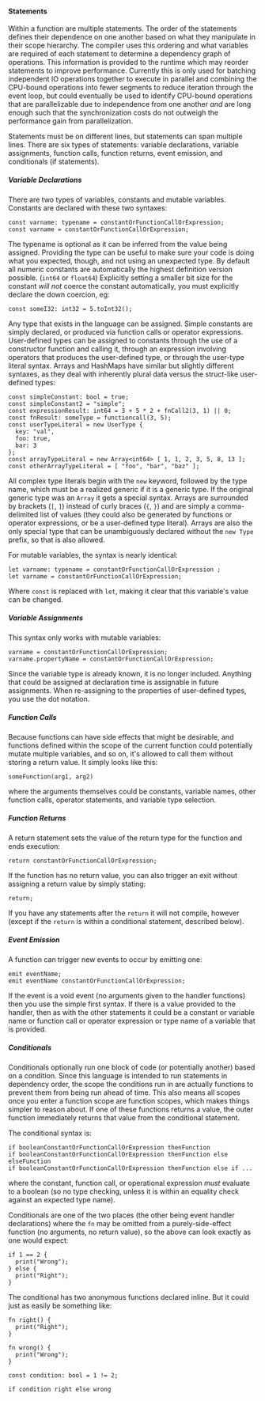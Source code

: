 #### Statements

Within a function are multiple statements. The order of the statements defines their dependence on one another based on what they manipulate in their scope hierarchy. The compiler uses this ordering and what variables are required of each statement to determine a dependency graph of operations. This information is provided to the runtime which may reorder statements to improve performance. Currently this is only used for batching independent IO operations together to execute in parallel and combining the CPU-bound operations into fewer segments to reduce iteration through the event loop, but could eventually be used to identify CPU-bound operations that are parallelizable due to independence from one another *and* are long enough such that the synchronization costs do not outweigh the performance gain from parallelization.

Statements must be on different lines, but statements can span multiple lines. There are six types of statements: variable declarations, variable assignments, function calls, function returns, event emission, and conditionals (if statements).

##### Variable Declarations

There are two types of variables, constants and mutable variables. Constants are declared with these two syntaxes:

```alan
const varname: typename = constantOrFunctionCallOrExpression;
const varname = constantOrFunctionCallOrExpression;
```

The typename is optional as it can be inferred from the value being assigned. Providing the type can be useful to make sure your code is doing what you expected, though, and not using an unexpected type. By default all numeric constants are automatically the highest definition version possible. (`int64` or `float64`) Explicitly setting a smaller bit size for the constant *will not* coerce the constant automatically, you must explicitly declare the down coercion, eg:

```alan
const someI32: int32 = 5.toInt32();
```

Any type that exists in the language can be assigned. Simple constants are simply declared, or produced via function calls or operator expressions. User-defined types can be assigned to constants through the use of a constructor function and calling it, through an expression involving operators that produces the user-defined type, or through the user-type literal syntax. Arrays and HashMaps have similar but slightly different syntaxes, as they deal with inherently plural data versus the struct-like user-defined types:

```alan
const simpleConstant: bool = true;
const simpleConstant2 = "simple";
const expressionResult: int64 = 3 + 5 * 2 + fnCall2(3, 1) || 0;
const fnResult: someType = functioncall(3, 5);
const userTypeLiteral = new UserType {
  key: "val",
  foo: true,
  bar: 3
};
const arrayTypeLiteral = new Array<int64> [ 1, 1, 2, 3, 5, 8, 13 ];
const otherArrayTypeLiteral = [ "foo", "bar", "baz" ];
```

All complex type literals begin with the `new` keyword, followed by the type name, which must be a realized generic if it is a generic type. If the original generic type was an `Array` it gets a special syntax. Arrays are surrounded by brackets (`[`, `]`) instead of curly braces (`{`, `}`) and are simply a comma-delimited list of values (they could also be generated by functions or operator expressions, or be a user-defined type literal). Arrays are also the only special type that can be unambiguously declared without the `new Type` prefix, so that is also allowed.

For mutable variables, the syntax is nearly identical:

```alan
let varname: typename = constantOrFunctionCallOrExpression ;
let varname = constantOrFunctionCallOrExpression;
```

Where `const` is replaced with `let`, making it clear that this variable's value can be changed.

##### Variable Assignments

This syntax only works with mutable variables:

```alan
varname = constantOrFunctionCallOrExpression;
varname.propertyName = constantOrFunctionCallOrExpression;
```

Since the variable type is already known, it is no longer included. Anything that could be assigned at declaration time is assignable in future assignments. When re-assigning to the properties of user-defined types, you use the dot notation.

##### Function Calls

Because functions can have side effects that might be desirable, and functions defined within the scope of the current function could potentially mutate multiple variables, and so on, it's allowed to call them without storing a return value. It simply looks like this:

```alan
someFunction(arg1, arg2)
```

where the arguments themselves could be constants, variable names, other function calls, operator statements, and variable type selection.

##### Function Returns

A return statement sets the value of the return type for the function and ends execution:

```alan
return constantOrFunctionCallOrExpression;
```

If the function has no return value, you can also trigger an exit without assigning a return value by simply stating:

```alan
return;
```

If you have any statements after the `return` it will not compile, however (except if the `return` is within a conditional statement, described below).

##### Event Emission

A function can trigger new events to occur by emitting one:

```alan
emit eventName;
emit eventName constantOrFunctionCallOrExpression;
```

If the event is a void event (no arguments given to the handler functions) then you use the simple first syntax. If there is a value provided to the handler, then as with the other statements it could be a constant or variable name or function call or operator expression or type name of a variable that is provided.

##### Conditionals

Conditionals optionally run one block of code (or potentially another) based on a condition. Since this language is intended to run statements in dependency order, the scope the conditions run in are actually functions to prevent them from being run ahead of time. This also means all scopes once you enter a function scope are function scopes, which makes things simpler to reason about. If one of these functions returns a value, the outer function immediately returns that value from the conditional statement.

The conditional syntax is:

```alan
if booleanConstantOrFunctionCallOrExpression thenFunction
if booleanConstantOrFunctionCallOrExpression thenFunction else elseFunction
if booleanConstantOrFunctionCallOrExpression thenFunction else if ...
```

where the constant, function call, or operational expression *must* evaluate to a boolean (so no type checking, unless it is within an equality check against an expected type name).

Conditionals are one of the two places (the other being event handler declarations) where the `fn` may be omitted from a purely-side-effect function (no arguments, no return value), so the above can look exactly as one would expect:

```alan
if 1 == 2 {
  print("Wrong");
} else {
  print("Right");
}
```

The conditional has two anonymous functions declared inline. But it could just as easily be something like:

```alan
fn right() {
  print("Right");
}

fn wrong() {
  print("Wrong");
}

const condition: bool = 1 != 2;

if condition right else wrong
```

